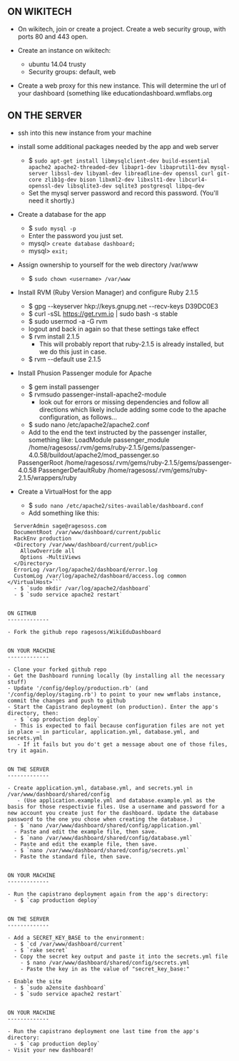 ON WIKITECH
-------------

- On wikitech, join or create a project. Create a web security group, with ports 80 and 443 open.

- Create an instance on wikitech:
  - ubuntu 14.04 trusty
  - Security groups: default, web

- Create a web proxy for this new instance. This will determine the url of your dashboard (something like educationdashboard.wmflabs.org

ON THE SERVER
-------------

- ssh into this new instance from your machine

- install some additional packages needed by the app and web server
  - $ `sudo apt-get install libmysqlclient-dev build-essential apache2 apache2-threaded-dev libapr1-dev libaprutil1-dev mysql-server libssl-dev libyaml-dev libreadline-dev openssl curl git-core zlib1g-dev bison libxml2-dev libxslt1-dev libcurl4-openssl-dev libsqlite3-dev sqlite3 postgresql libpq-dev`
  - Set the mysql server password and record this password. (You'll need it shortly.)

- Create a database for the app
  - $ `sudo mysql -p`
  - Enter the password you just set.
  - mysql> `create database dashboard;`
  - mysql> `exit;`

- Assign ownership to yourself for the web directory /var/www 
  - $ `sudo chown <username> /var/www`

- Install RVM (Ruby Version Manager) and configure Ruby 2.1.5
  - $ gpg --keyserver hkp://keys.gnupg.net --recv-keys D39DC0E3
  - $ curl -sSL https://get.rvm.io | sudo bash -s stable
  - $ sudo usermod -a -G rvm <username>
  - logout and back in again so that these settings take effect
  - $ rvm install 2.1.5
    - This will probably report that ruby-2.1.5 is already installed, but we do this just in case.
  - $ rvm --default use 2.1.5

- Install Phusion Passenger module for Apache
  - $ gem install passenger
  - $ rvmsudo passenger-install-apache2-module
    - look out for errors or missing dependencies and follow all directions which likely include adding some code to the apache configuration, as follows...
  - $ sudo nano /etc/apache2/apache2.conf
  - Add to the end the text instructed by the passenger installer, something like:
LoadModule passenger_module /home/ragesoss/.rvm/gems/ruby-2.1.5/gems/passenger-4.0.58/buildout/apache2/mod_passenger.so
   <IfModule mod_passenger.c>
     PassengerRoot /home/ragesoss/.rvm/gems/ruby-2.1.5/gems/passenger-4.0.58
     PassengerDefaultRuby /home/ragesoss/.rvm/gems/ruby-2.1.5/wrappers/ruby
   </IfModule>

- Create a VirtualHost for the app
  - $ `sudo nano /etc/apache2/sites-available/dashboard.conf`
  - Add something like this:
```<VirtualHost *:80>
  ServerAdmin sage@ragesoss.com
  DocumentRoot /var/www/dashboard/current/public
  RackEnv production
  <Directory /var/www/dashboard/current/public>
    AllowOverride all
    Options -MultiViews
  </Directory>
  ErrorLog /var/log/apache2/dashboard/error.log
  CustomLog /var/log/apache2/dashboard/access.log common
</VirtualHost>```
  - $ `sudo mkdir /var/log/apache2/dashboard`
  - $ `sudo service apache2 restart`


ON GITHUB
-------------

- Fork the github repo ragesoss/WikiEduDashboard


ON YOUR MACHINE
-------------

- Clone your forked github repo
- Get the Dashboard running locally (by installing all the necessary stuff)
- Update '/config/deploy/production.rb' (and '/config/deploy/staging.rb') to point to your new wmflabs instance, commit the changes and push to github
- Start the Capistrano deployment (on production). Enter the app's directory, then:
  - $ `cap production deploy`
  - This is expected to fail because configuration files are not yet in place — in particular, application.yml, database.yml, and secrets.yml
   - If it fails but you do't get a message about one of those files, try it again.


ON THE SERVER
-------------

- Create application.yml, database.yml, and secrets.yml in /var/www/dashboard/shared/config
   - (Use application.example.yml and database.example.yml as the basis for those respectivie files. Use a username and password for a new account you create just for the dashboard. Update the database password to the one you chose when creating the database.)
  - $ `nano /var/www/dashboard/shared/config/application.yml`
  - Paste and edit the example file, then save.
  - $ `nano /var/www/dashboard/shared/config/database.yml`
  - Paste and edit the example file, then save.
  - $ `nano /var/www/dashboard/shared/config/secrets.yml`
  - Paste the standard file, then save.


ON YOUR MACHINE
-------------

- Run the capistrano deployment again from the app's directory:
  - $ `cap production deploy`


ON THE SERVER
-------------

- Add a SECRET_KEY_BASE to the environment:
  - $ `cd /var/www/dashboard/current`
  - $ `rake secret`
  - Copy the secret key output and paste it into the secrets.yml file
    - $ nano /var/www/dashboard/shared/config/secrets.yml
    - Paste the key in as the value of "secret_key_base:"

- Enable the site
  - $ `sudo a2ensite dashboard`
  - $ `sudo service apache2 restart`


ON YOUR MACHINE
-------------

- Run the capistrano deployment one last time from the app's directory:
  - $ `cap production deploy`
- Visit your new dashboard!
